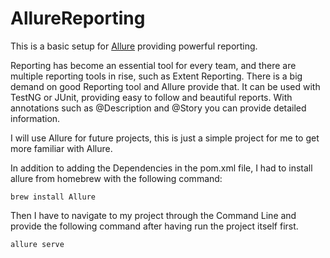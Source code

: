# AllureReporting

This is a basic setup for [Allure](https://github.com/allure-framework/) providing powerful reporting.

Reporting has become an essential tool for every team, and there are multiple reporting tools in rise,
such as Extent Reporting. There is a big demand on good Reporting tool and Allure provide that.
It can be used with TestNG or JUnit, providing easy to follow and beautiful reports.
With annotations such as @Description and @Story you can provide detailed information.

I will use Allure for future projects, this is just a simple project for me to get more familiar with Allure.

In addition to adding the Dependencies in the pom.xml file, I had to install allure from homebrew
with the following command:

```
brew install Allure
```

Then I have to navigate to my project through the Command Line and provide the following command after having
run the project itself first.

```
allure serve
```